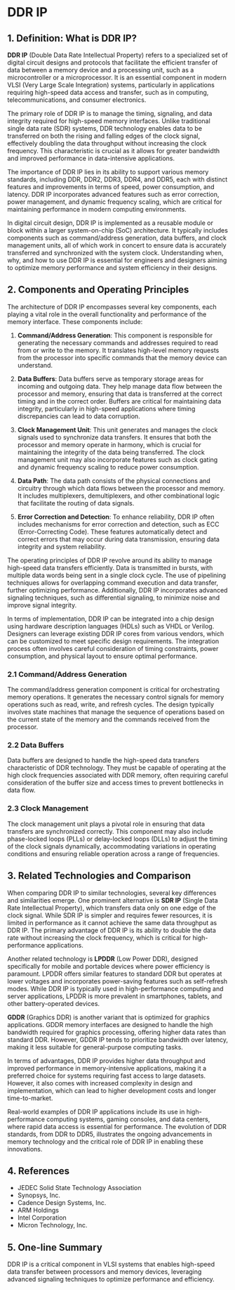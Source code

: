 # DDR IP

## 1. Definition: What is **DDR IP**?
**DDR IP** (Double Data Rate Intellectual Property) refers to a specialized set of digital circuit designs and protocols that facilitate the efficient transfer of data between a memory device and a processing unit, such as a microcontroller or a microprocessor. It is an essential component in modern VLSI (Very Large Scale Integration) systems, particularly in applications requiring high-speed data access and transfer, such as in computing, telecommunications, and consumer electronics.

The primary role of DDR IP is to manage the timing, signaling, and data integrity required for high-speed memory interfaces. Unlike traditional single data rate (SDR) systems, DDR technology enables data to be transferred on both the rising and falling edges of the clock signal, effectively doubling the data throughput without increasing the clock frequency. This characteristic is crucial as it allows for greater bandwidth and improved performance in data-intensive applications.

The importance of DDR IP lies in its ability to support various memory standards, including DDR, DDR2, DDR3, DDR4, and DDR5, each with distinct features and improvements in terms of speed, power consumption, and latency. DDR IP incorporates advanced features such as error correction, power management, and dynamic frequency scaling, which are critical for maintaining performance in modern computing environments.

In digital circuit design, DDR IP is implemented as a reusable module or block within a larger system-on-chip (SoC) architecture. It typically includes components such as command/address generation, data buffers, and clock management units, all of which work in concert to ensure data is accurately transferred and synchronized with the system clock. Understanding when, why, and how to use DDR IP is essential for engineers and designers aiming to optimize memory performance and system efficiency in their designs.

## 2. Components and Operating Principles
The architecture of DDR IP encompasses several key components, each playing a vital role in the overall functionality and performance of the memory interface. These components include:

1. **Command/Address Generation**: This component is responsible for generating the necessary commands and addresses required to read from or write to the memory. It translates high-level memory requests from the processor into specific commands that the memory device can understand.

2. **Data Buffers**: Data buffers serve as temporary storage areas for incoming and outgoing data. They help manage data flow between the processor and memory, ensuring that data is transferred at the correct timing and in the correct order. Buffers are critical for maintaining data integrity, particularly in high-speed applications where timing discrepancies can lead to data corruption.

3. **Clock Management Unit**: This unit generates and manages the clock signals used to synchronize data transfers. It ensures that both the processor and memory operate in harmony, which is crucial for maintaining the integrity of the data being transferred. The clock management unit may also incorporate features such as clock gating and dynamic frequency scaling to reduce power consumption.

4. **Data Path**: The data path consists of the physical connections and circuitry through which data flows between the processor and memory. It includes multiplexers, demultiplexers, and other combinational logic that facilitate the routing of data signals.

5. **Error Correction and Detection**: To enhance reliability, DDR IP often includes mechanisms for error correction and detection, such as ECC (Error-Correcting Code). These features automatically detect and correct errors that may occur during data transmission, ensuring data integrity and system reliability.

The operating principles of DDR IP revolve around its ability to manage high-speed data transfers efficiently. Data is transmitted in bursts, with multiple data words being sent in a single clock cycle. The use of pipelining techniques allows for overlapping command execution and data transfer, further optimizing performance. Additionally, DDR IP incorporates advanced signaling techniques, such as differential signaling, to minimize noise and improve signal integrity.

In terms of implementation, DDR IP can be integrated into a chip design using hardware description languages (HDLs) such as VHDL or Verilog. Designers can leverage existing DDR IP cores from various vendors, which can be customized to meet specific design requirements. The integration process often involves careful consideration of timing constraints, power consumption, and physical layout to ensure optimal performance.

### 2.1 Command/Address Generation
The command/address generation component is critical for orchestrating memory operations. It generates the necessary control signals for memory operations such as read, write, and refresh cycles. The design typically involves state machines that manage the sequence of operations based on the current state of the memory and the commands received from the processor.

### 2.2 Data Buffers
Data buffers are designed to handle the high-speed data transfers characteristic of DDR technology. They must be capable of operating at the high clock frequencies associated with DDR memory, often requiring careful consideration of the buffer size and access times to prevent bottlenecks in data flow.

### 2.3 Clock Management
The clock management unit plays a pivotal role in ensuring that data transfers are synchronized correctly. This component may also include phase-locked loops (PLLs) or delay-locked loops (DLLs) to adjust the timing of the clock signals dynamically, accommodating variations in operating conditions and ensuring reliable operation across a range of frequencies.

## 3. Related Technologies and Comparison
When comparing DDR IP to similar technologies, several key differences and similarities emerge. One prominent alternative is **SDR IP** (Single Data Rate Intellectual Property), which transfers data only on one edge of the clock signal. While SDR IP is simpler and requires fewer resources, it is limited in performance as it cannot achieve the same data throughput as DDR IP. The primary advantage of DDR IP is its ability to double the data rate without increasing the clock frequency, which is critical for high-performance applications.

Another related technology is **LPDDR** (Low Power DDR), designed specifically for mobile and portable devices where power efficiency is paramount. LPDDR offers similar features to standard DDR but operates at lower voltages and incorporates power-saving features such as self-refresh modes. While DDR IP is typically used in high-performance computing and server applications, LPDDR is more prevalent in smartphones, tablets, and other battery-operated devices.

**GDDR** (Graphics DDR) is another variant that is optimized for graphics applications. GDDR memory interfaces are designed to handle the high bandwidth required for graphics processing, offering higher data rates than standard DDR. However, GDDR IP tends to prioritize bandwidth over latency, making it less suitable for general-purpose computing tasks.

In terms of advantages, DDR IP provides higher data throughput and improved performance in memory-intensive applications, making it a preferred choice for systems requiring fast access to large datasets. However, it also comes with increased complexity in design and implementation, which can lead to higher development costs and longer time-to-market.

Real-world examples of DDR IP applications include its use in high-performance computing systems, gaming consoles, and data centers, where rapid data access is essential for performance. The evolution of DDR standards, from DDR to DDR5, illustrates the ongoing advancements in memory technology and the critical role of DDR IP in enabling these innovations.

## 4. References
- JEDEC Solid State Technology Association
- Synopsys, Inc.
- Cadence Design Systems, Inc.
- ARM Holdings
- Intel Corporation
- Micron Technology, Inc.

## 5. One-line Summary
DDR IP is a critical component in VLSI systems that enables high-speed data transfer between processors and memory devices, leveraging advanced signaling techniques to optimize performance and efficiency.